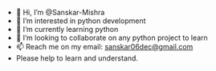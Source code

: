 - 👋 Hi, I’m @Sanskar-Mishra
- 👀 I’m interested in python development
- 🌱 I’m currently learning python
- 💞️ I’m looking to collaborate on any python project to learn
- 📫 Reach me on my email: sanskar06dec@gmail.com
- Please help to learn and understand.

<!---
Sanskar-Mishra/Sanskar-Mishra is a ✨ special ✨ repository because its `README.md` (this file) appears on your GitHub profile.
You can click the Preview link to take a look at your changes.
--->

